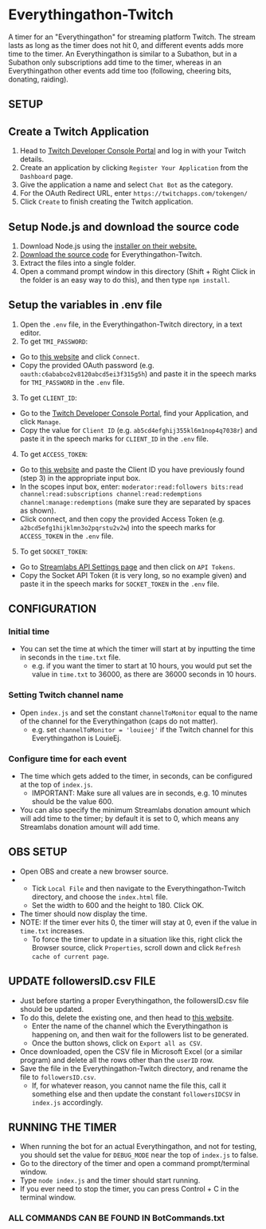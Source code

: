 # Everythingathon-Twitch
A timer for an "Everythingathon" for streaming platform Twitch.
The stream lasts as long as the timer does not hit 0, and different events adds more time to the timer.
An Everythingathon is similar to a Subathon, but in a Subathon only subscriptions add time to the timer, whereas in an Everythingathon other events add time too (following, cheering bits, donating, raiding).

## SETUP
## Create a Twitch Application
1. Head to [Twitch Developer Console Portal](https://dev.twitch.tv/console) and log in with your Twitch details.
2. Create an application by clicking `Register Your Application` from the `Dashboard` page.
3. Give the application a name and select `Chat Bot` as the category.
4. For the OAuth Redirect URL, enter `https://twitchapps.com/tokengen/`
5. Click `Create` to finish creating the Twitch application.

## Setup Node.js and download the source code
1. Download Node.js using the [installer on their website.](https://nodejs.org/en/download)
2. [Download the source code](https://github.com/LouieEj/Everythingathon-Twitch/archive/refs/heads/main.zip) for Everythingathon-Twitch.
3. Extract the files into a single folder.
4. Open a command prompt window in this directory (Shift + Right Click in the folder is an easy way to do this), and then type `npm install`.

## Setup the variables in .env file
1. Open the `.env` file, in the Everythingathon-Twitch directory, in a text editor.
2. To get `TMI_PASSWORD`: 
  - Go to [this website](https://twitchapps.com/tmi/) and click `Connect`.
  - Copy the provided OAuth password (e.g. `oauth:c6ababco2v8120abcd5ei3f315g5h`) and paste it in the speech marks for `TMI_PASSWORD` in the `.env` file.
3. To get `CLIENT_ID`:
  - Go to the [Twitch Developer Console Portal](https://dev.twitch.tv/console), find your Application, and click `Manage`.
  - Copy the value for `Client ID` (e.g. `ab5cd4efghij355kl6m1nop4q7038r`) and paste it in the speech marks for `CLIENT_ID` in the `.env` file.
4. To get `ACCESS_TOKEN`:
  - Go to [this website](https://twitchapps.com/tokengen/) and paste the Client ID you have previously found (step 3) in the appropriate input box.
  - In the scopes input box, enter: `moderator:read:followers bits:read channel:read:subscriptions channel:read:redemptions channel:manage:redemptions` (make sure they are separated by spaces as shown).
  - Click connect, and then copy the provided Access Token (e.g. `a2bcd5efg1hijklmn3o2pqrstu2v2w`) into the speech marks for `ACCESS_TOKEN` in the `.env` file.
5. To get `SOCKET_TOKEN`:
  - Go to [Streamlabs API Settings page](https://streamlabs.com/dashboard#/settings/api-settings) and then click on `API Tokens`.
  - Copy the Socket API Token (it is very long, so no example given) and paste it in the speech marks for `SOCKET_TOKEN` in the `.env` file.

## CONFIGURATION
### Initial time
- You can set the time at which the timer will start at by inputting the time in seconds in the `time.txt` file.
  - e.g. if you want the timer to start at 10 hours, you would put set the value in `time.txt` to 36000, as there are 36000 seconds in 10 hours.

### Setting Twitch channel name
- Open `index.js` and set the constant `channelToMonitor` equal to the name of the channel for the Everythingathon (caps do not matter).
  - e.g. set `channelToMonitor = 'louieej'` if the Twitch channel for this Everythingathon is LouieEj.

### Configure time for each event
- The time which gets added to the timer, in seconds, can be configured at the top of `index.js`.
  - IMPORTANT: Make sure all values are in seconds, e.g. 10 minutes should be the value 600.
- You can also specify the minimum Streamlabs donation amount which will add time to the timer; by default it is set to 0, which means any Streamlabs donation amount will add time.

## OBS SETUP
- Open OBS and create a new browser source.
- - Tick `Local File` and then navigate to the Everythingathon-Twitch directory, and choose the `index.html` file.
  - Set the width to 600 and the height to 180. Click OK.
- The timer should now display the time.
- NOTE: If the timer ever hits 0, the timer will stay at 0, even if the value in `time.txt` increases.
  - To force the timer to update in a situation like this, right click the Browser source, click `Properties`, scroll down and click `Refresh cache of current page`.

## UPDATE followersID.csv FILE
- Just before starting a proper Everythingathon, the followersID.csv file should be updated.
- To do this, delete the existing one, and then head to [this website](https://twitch-tools.rootonline.de/followerlist_viewer.php).
  - Enter the name of the channel which the Everythingathon is happening on, and then wait for the followers list to be generated.
  - Once the button shows, click on `Export all as CSV`.
- Once downloaded, open the CSV file in Microsoft Excel (or a similar program) and delete all the rows other than the `userID` row.
- Save the file in the Everythingathon-Twitch directory, and rename the file to `followersID.csv`.
  - If, for whatever reason, you cannot name the file this, call it something else and then update the constant `followersIDCSV` in `index.js` accordingly.

## RUNNING THE TIMER
- When running the bot for an actual Everythingathon, and not for testing, you should set the value for `DEBUG_MODE` near the top of `index.js` to false.
- Go to the directory of the timer and open a command prompt/terminal window.
- Type `node index.js` and the timer should start running.
- If you ever need to stop the timer, you can press Control + C in the terminal window.

### ALL COMMANDS CAN BE FOUND IN BotCommands.txt